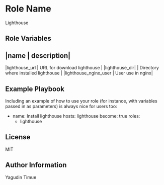 Role Name
=========

Lighthouse


Role Variables
--------------

|name                  | description|
-----------------------------------------------------------
|lighthouse_url        | URL for download lighthouse |
|lighthouse_dir|       | Directory where installed lighthouse |
|lighthouse_nginx_user | User use in nginx|




Example Playbook
----------------

Including an example of how to use your role (for instance, with variables passed in as parameters) is always nice for users too:
 
  - name: Install lighthouse
    hosts: lighthouse
    become: true
    roles:
      - lighthouse

License
-------

MIT

Author Information
------------------

Yagudin Timue
